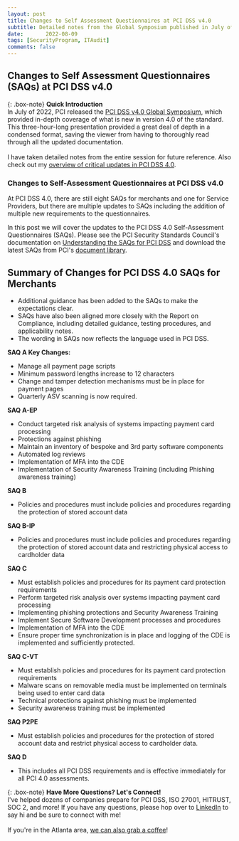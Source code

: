 ```yaml
---
layout: post
title: Changes to Self Assessment Questionnaires at PCI DSS v4.0
subtitle: Detailed notes from the Global Symposium published in July of 2022
date:   	2022-08-09
tags: [SecurityProgram, ITAudit]
comments: false
---
```


## Changes to Self Assessment Questionnaires (SAQs) at PCI DSS v4.0

{: .box-note}
**Quick Introduction** <br>In July of 2022, PCI released the [PCI DSS v4.0 Global Symposium](https://events.pcisecuritystandards.org/pcidss4-0-global-symposium?utm_campaign=2021%2520Community%2520Meetings), which provided in-depth coverage of what is new in version 4.0 of the standard. This three-hour-long presentation provided a great deal of depth in a condensed format, saving the viewer from having to thoroughly read through all the updated documentation.<br><br>I have taken detailed notes from the entire session for future reference. Also check out my [overview of critical updates in PCI DSS 4.0](https://shanepeden.github.io/shanepeden.com/2022-08-10-pci4updates/).


### Changes to Self-Assessment Questionnaires at PCI DSS v4.0

At PCI DSS 4.0, there are still eight SAQs for merchants and one for Service Providers, but there are multiple updates to SAQs including the addition of multiple new requirements to the questionnaires.

In this post we will cover the updates to the PCI DSS 4.0 Self-Assessment Questionnaires (SAQs). Please see the PCI Security Standards Council's documentation on [Understanding the SAQs for PCI DSS](https://www.pcisecuritystandards.org/document_library/?category=pcidss&document=pci_dss) and download the latest SAQs from PCI's [document library](https://www.pcisecuritystandards.org/document_library/?category=pcidss&document=pci_dss).

## Summary of Changes for PCI DSS 4.0 SAQs for Merchants

* Additional guidance has been added to the SAQs to make the expectations clear.
* SAQs have also been aligned more closely with the Report on Compliance, including detailed guidance, testing procedures, and applicability notes.
* The wording in SAQs now reflects the language used in PCI DSS.

**SAQ A Key Changes:**
* Manage all payment page scripts
* Minimum password lengths increase to 12 characters
* Change and tamper detection mechanisms must be in place for payment pages
* Quarterly ASV scanning is now required.

**SAQ A-EP**
* Conduct targeted risk analysis of systems impacting payment card processing
* Protections against phishing
* Maintain an inventory of bespoke and 3rd party software components
* Automated log reviews
* Implementation of MFA into the CDE
* Implementation of Security Awareness Training (including Phishing awareness training)

**SAQ B**
* Policies and procedures must include policies and procedures regarding the protection of stored account data

**SAQ B-IP**
* Policies and procedures must include policies and procedures regarding the protection of stored account data and restricting physical access to cardholder data

**SAQ C**
* Must establish policies and procedures for its payment card protection requirements
* Perform targeted risk analysis over systems impacting payment card processing
* Implementing phishing protections and Security Awareness Training
* Implement Secure Software Development processes and procedures
* Implementation of MFA into the CDE
* Ensure proper time synchronization is in place and logging of the CDE is implemented and sufficiently protected.

**SAQ C-VT**
* Must establish policies and procedures for its payment card protection requirements
* Malware scans on removable media must be implemented on terminals being used to enter card data
* Technical protections against phishing must be implemented
* Security awareness training must be implemented

**SAQ P2PE**
* Must establish policies and procedures for the protection of stored account data and restrict physical access to cardholder data.

**SAQ D**
* This includes all PCI DSS requirements and is effective immediately for all PCI 4.0 assessments.



 {: .box-note}
 **Have More Questions? Let's Connect!** <br>I've helped dozens of companies prepare for PCI DSS, ISO 27001, HITRUST, SOC 2, and more! If you have any questions, please hop over to [LinkedIn](https://www.linkedin.com/in/speden/) to say hi and be sure to connect with me! <br><br>If you're in the Atlanta area, [we can also grab a coffee](https://shanepeden.github.io/shanepeden.com/aboutme/)!
